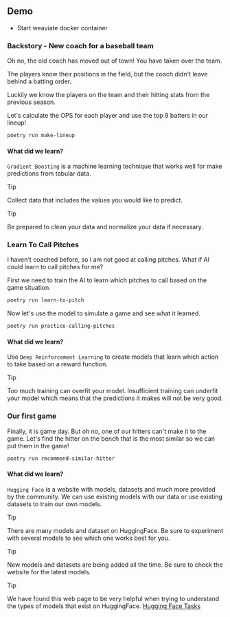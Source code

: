 ## Demo

- Start weaviate docker container

### Backstory - New coach for a baseball team

Oh no, the old coach has moved out of town! You have taken over the team.

The players know their positions in the field, but the coach didn't leave behind a batting order.

Luckily we know the players on the team and their hitting stats from the previous season.

Let's calculate the OPS for each player and use the top 9 batters in our lineup!

```bash
poetry run make-lineup
```

#### What did we learn?

`Gradient Boosting` is a machine learning technique that works well for make predictions from tabular data. 

> [!TIP]
> Collect data that includes the values you would like to predict.

> [!TIP]
> Be prepared to clean your data and normalize your data if necessary.

### Learn To Call Pitches

I haven't coached before, so I am not good at calling pitches. What if AI could learn to call pitches for me?

First we need to train the AI to learn which pitches to call based on the game situation.

```bash
poetry run learn-to-pitch
```

Now let's use the model to simulate a game and see what it learned.

```bash
poetry run practice-calling-pitches
```

#### What did we learn?

Use `Deep Reinforcement Learning` to create models that learn which action to take based on a reward function. 

> [!TIP]
> Too much training can overfit your model. Insufficient training can underfit your model which means that the predictions it makes will not be very good.

### Our first game

Finally, it is game day. But oh no, one of our hitters can't make it to the game. Let's find the hitter on the bench that is the most similar so we can put them in the game!

```bash
poetry run recommend-similar-hitter
```

#### What did we learn?

`Hugging Face` is a website with models, datasets and much more provided by the community. We can use existing models with our data or use existing datasets to train our own models.

> [!TIP]
> There are many models and dataset on HuggingFace. Be sure to experiment with several models to see which one works best for you.

> [!TIP]
> New models and datasets are being added all the time. Be sure to check the website for the latest models.

> [!TIP]
> We have found this web page to be very helpful when trying to understand the types of models that exist on HuggingFace. [Hugging Face Tasks](https://huggingface.co/tasks)


